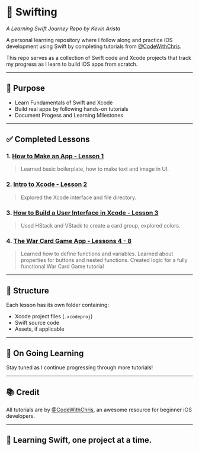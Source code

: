 # 📱 Swifting
*A Learning Swift Journey Repo by Kevin Arista*

A personal learning repository where I follow along and practice iOS development using Swift by completing tutorials from [@CodeWithChris](https://www.youtube.com/@CodeWithChris).

This repo serves as a collection of Swift code and Xcode projects that track my progress as I learn to build iOS apps from scratch.

---

## 🎯 Purpose

- Learn Fundamentals of Swift and Xcode
- Build real apps by following hands-on tutorials
- Document Progess and Learning Milestones
---

## ✅ Completed Lessons

### 1. [How to Make an App - Lesson 1](https://youtu.be/HJDCXdhQaP0?si=njmjY7OTG0hec9ZM)
> Learned basic boilerplate, how to make text and image in UI. 

### 2. [Intro to Xcode - Lesson 2](https://youtu.be/8dVLNxs0kTE?si=Jne02XtYcA268AKD)
> Explored the Xcode interface and file directory.

### 3. [How to Build a User Interface in Xcode - Lesson 3](https://youtu.be/PCvopT3Wnek?si=WiAyLk6uZSMEexlm)
> Used HStack and VStack to create a card group, explored colors.

### 4. [The War Card Game App - Lessons 4 - 8](https://youtu.be/2Zi-looUuIA?si=Hn7Vqyop8ZGxatRt)
> Learned how to define functions and variables. 
> Learned about properties for buttons and nested functions.
> Created logic for a fully functional War Card Game tutorial

---

## 📁 Structure

Each lesson has its own folder containing:
- Xcode project files (`.xcodeproj`)
- Swift source code
- Assets, if applicable

---

## 🚧 On Going Learning

Stay tuned as I continue progressing through more tutorials! 

---

## 📚 Credit

All tutorials are by [@CodeWithChris](https://www.youtube.com/@CodeWithChris), an awesome resource for beginner iOS developers.

---

## 🧠 Learning Swift, one project at a time.

